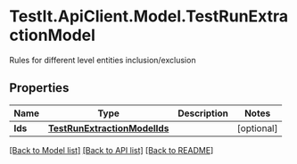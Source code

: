 # TestIt.ApiClient.Model.TestRunExtractionModel
Rules for different level entities inclusion/exclusion

## Properties

Name | Type | Description | Notes
------------ | ------------- | ------------- | -------------
**Ids** | [**TestRunExtractionModelIds**](TestRunExtractionModelIds.md) |  | [optional] 

[[Back to Model list]](../README.md#documentation-for-models) [[Back to API list]](../README.md#documentation-for-api-endpoints) [[Back to README]](../README.md)

